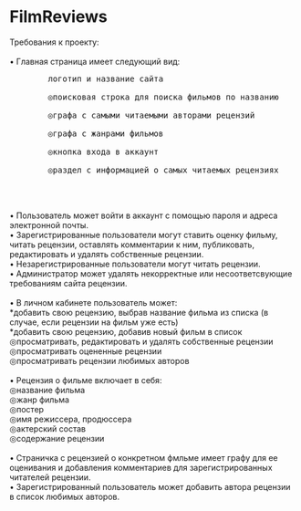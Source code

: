 # FilmReviews
Требования к проекту:<br>
<br>
• Главная страница имеет следующий вид:<br>
 <pre>        логотип и название сайта<br>
        ◎поисковая строка для поиска фильмов по названию<br>
        ◎графа с самыми читаемыми авторами рецензий<br>
        ◎графа с жанрами фильмов<br>
        ◎кнопка входа в аккаунт<br>
        ◎раздел с информацией о самых читаемых рецензиях<br>
  </pre>
<br>
• Пользователь может войти в аккаунт с помощью пароля и адреса электронной почты.<br>
• Зарегистрированные пользователи могут ставить оценку фильму,<br>
читать рецензии, оставлять комментарии к ним, публиковать, редактировать и удалять собственные рецензии.<br>
• Незарегистрированные пользователи могут читать рецензии.<br>
• Администратор может удалять некорректные или несоответсвующие требованиям сайта рецензии.<br>
<br>
• В личном кабинете пользователь может:<br>
             *добавить свою рецензию, выбрав название фильма из списка (в случае, если рецензии на фильм уже есть)<br>
              *добавить свою рецензию, добавив новый фильм в список<br>
        ◎просматривать, редактировать и удалять собственные рецензии<br>
        ◎просматривать оцененные рецензии<br>
        ◎просматривать рецензии любимых авторов<br>
<br>
• Рецензия о фильме включает в себя:<br>
        ◎название фильма <br>
        ◎жанр фильма<br>
        ◎постер<br>
        ◎имя режиссера, продюссера<br>
        ◎актерский состав<br>
        ◎содержание рецензии<br>
<br>
• Страничка с рецензией о конкретном фмльме имеет графу для ее оценивания и добавления комментариев для зарегистрированных читателей рецензии.<br>
• Зарегистрированный пользователь может добавить автора рецензии в список любимых авторов.<br>
